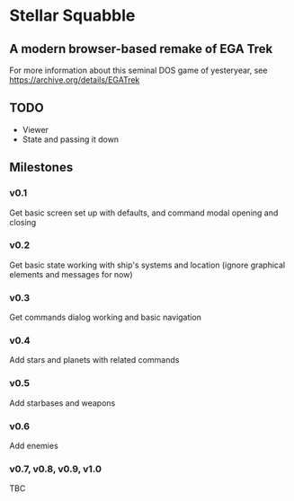 # Stellar Squabble #

## A modern browser-based remake of EGA Trek ##

For more information about this seminal DOS game of yesteryear, see https://archive.org/details/EGATrek

## TODO ##

 * Viewer
 * State and passing it down

## Milestones ##

### v0.1 ###

Get basic screen set up with defaults, and command modal opening and closing

### v0.2 ###

Get basic state working with ship's systems and location (ignore graphical elements and messages for now)

### v0.3 ###

Get commands dialog working and basic navigation
	
### v0.4 ###

Add stars and planets with related commands

### v0.5 ###

Add starbases and weapons

### v0.6 ###

Add enemies

### v0.7, v0.8, v0.9, v1.0 ###

TBC
